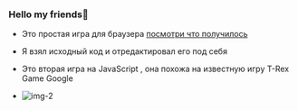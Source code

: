 
### Hello my friends👋


- Это простая игра для браузера [посмотри что получилось](https://danilmashina.github.io/game-js-snake/) 
- Я взял исходный код и отредактировал его под себя 
- Это вторая игра на JavaScript , она похожа на известную игру Т-Rex Game Google


- ![img-2](https://user-images.githubusercontent.com/109312502/224376333-b31e5e3c-882a-4ff8-ae6e-e8ab34255295.jpg)
